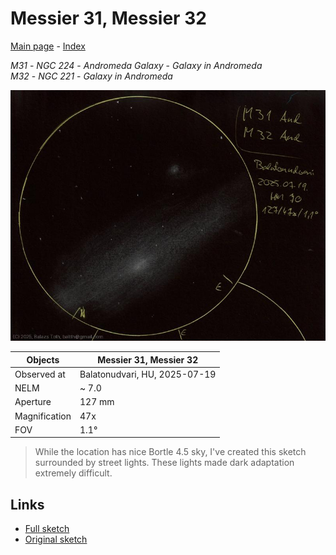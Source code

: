 # Messier 31, Messier 32

[Main page](../index.md) - [Index](../pages/obj_index.md)

_M31_ - _NGC 224_ - _Andromeda Galaxy_ - _Galaxy in Andromeda_  
_M32_ - _NGC 221_ - _Galaxy in Andromeda_  

![Messier 31, Messier 32](../img/m31-m32-20250722.jpg)

Objects | Messier 31, Messier 32
-|-
Observed at | Balatonudvari, HU, 2025-07-19
NELM | ~ 7.0
Aperture | 127 mm
Magnification | 47x
FOV | 1.1°


> While the location has nice Bortle 4.5 sky, I've created
> this sketch surrounded by street lights. These lights made
> dark adaptation extremely difficult.

## Links

- [Full sketch](../img/m31-m32-gamma-and-20250722.jpg)
- [Original sketch](../scan/20250722_2.jpg)
